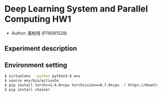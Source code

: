 # Deep Learning System and Parallel Computing HW1

+ Author: 黃柏瑄 (P78081528)

## Experiment description



## Environment setting

```bash
$ virtualenv --python python3.6 env
$ source env/bin/activate
$ pip install torch==1.6.0+cpu torchvision==0.7.0+cpu -f https://download.pytorch.org/whl/torch_stable.html
$ pip install chainer
```

